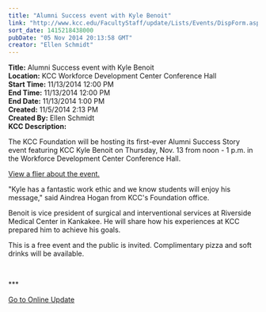 ```yaml
---
title: "Alumni Success event with Kyle Benoit"
link: "http://www.kcc.edu/FacultyStaff/update/Lists/Events/DispForm.aspx?ID=675"
sort_date: 1415218438000
pubDate: "05 Nov 2014 20:13:58 GMT"
creator: "Ellen Schmidt"
---
```


<div><b>Title:</b> Alumni Success event with Kyle Benoit</div>
<div><b>Location:</b> KCC Workforce Development Center Conference Hall</div>
<div><b>Start Time:</b> 11/13/2014 12:00 PM</div>
<div><b>End Time:</b> 11/13/2014 12:00 PM</div>
<div><b>End Date:</b> 11/13/2014 1:00 PM</div>
<div><b>Created:</b> 11/5/2014 2:13 PM</div>
<div><b>Created By:</b> Ellen Schmidt</div>
<div><b>KCC Description:</b> <div class="ExternalClass013C9E23E9E74E298713C06AAFCA25E2"><p>​The KCC Foundation will be hosting its first-ever Alumni Success Story event featuring KCC Kyle Benoit on Thursday, Nov. 13 from noon - 1 p.m. in the Workforce Development Center Conference Hall. </p>
<p><a href="/FacultyStaff/update/Documents/KyleBenoitFlier.pdf">View a flier about the event.</a></p>
<p>&quot;Kyle has a fantastic work ethic and we know students will enjoy his message,&quot; said Aindrea Hogan from KCC's Foundation office. </p>
<p>Benoit is vice president of surgical and interventional services at Riverside Medical Center in Kankakee. He will share how his experiences at KCC prepared him to achieve his goals.</p>
<p>This is a free event and the public is invited. Complimentary pizza and soft drinks will be available.<br /></p>
<p> </p>
<p>***</p>
<p><a href="/update">Go to Online Update</a></p>
<p> </p></div></div>
